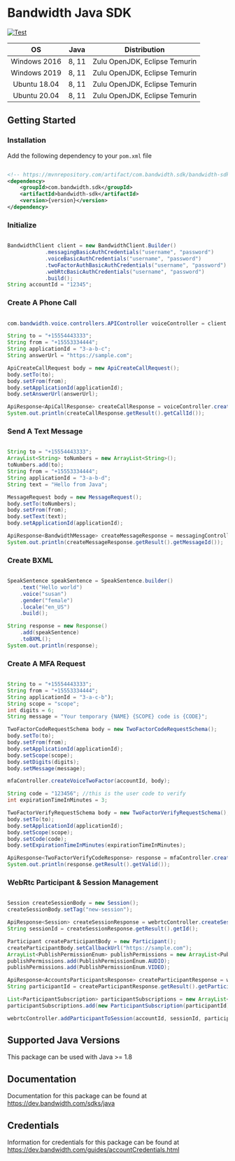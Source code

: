 # Bandwidth Java SDK

[![Test](https://github.com/Bandwidth/java-sdk/actions/workflows/test.yml/badge.svg)](https://github.com/Bandwidth/java-sdk/actions/workflows/test.yml)

| **OS** | **Java** | **Distribution** |
|:---:|:---:|:---:|
| Windows 2016 | 8, 11 | Zulu OpenJDK, Eclipse Temurin |
| Windows 2019 | 8, 11 | Zulu OpenJDK, Eclipse Temurin |
| Ubuntu 18.04 | 8, 11 | Zulu OpenJDK, Eclipse Temurin |
| Ubuntu 20.04 | 8, 11 | Zulu OpenJDK, Eclipse Temurin |
## Getting Started

### Installation

Add the following dependency to your `pom.xml` file

```xml

<!-- https://mvnrepository.com/artifact/com.bandwidth.sdk/bandwidth-sdk -->
<dependency>
    <groupId>com.bandwidth.sdk</groupId>
    <artifactId>bandwidth-sdk</artifactId>
    <version>{version}</version>
</dependency>

```

### Initialize

```java

BandwidthClient client = new BandwidthClient.Builder()
            .messagingBasicAuthCredentials("username", "password")
            .voiceBasicAuthCredentials("username", "password")
            .twoFactorAuthBasicAuthCredentials("username", "password")
            .webRtcBasicAuthCredentials("username", "password")
            .build();
String accountId = "12345";

```

### Create A Phone Call

```java

com.bandwidth.voice.controllers.APIController voiceController = client.getVoiceClient().getAPIController();

String to = "+15554443333";
String from = "+15553334444";
String applicationId = "3-a-b-c";
String answerUrl = "https://sample.com";

ApiCreateCallRequest body = new ApiCreateCallRequest();
body.setTo(to);
body.setFrom(from);
body.setApplicationId(applicationId);
body.setAnswerUrl(answerUrl);

ApiResponse<ApiCallResponse> createCallResponse = voiceController.createCall(accountId, body);
System.out.println(createCallResponse.getResult().getCallId());

```

### Send A Text Message

```java

String to = "+15554443333";
ArrayList<String> toNumbers = new ArrayList<String>();
toNumbers.add(to);
String from = "+15553334444";
String applicationId = "3-a-b-d";
String text = "Hello from Java";

MessageRequest body = new MessageRequest();
body.setTo(toNumbers);
body.setFrom(from);
body.setText(text);
body.setApplicationId(applicationId);

ApiResponse<BandwidthMessage> createMessageResponse = messagingController.createMessage(accountId, body);
System.out.println(createMessageResponse.getResult().getMessageId());

```

### Create BXML

```java

SpeakSentence speakSentence = SpeakSentence.builder()
    .text("Hello world")
    .voice("susan")
    .gender("female")
    .locale("en_US")
    .build();

String response = new Response()
    .add(speakSentence)
    .toBXML();
System.out.println(response);

```

### Create A MFA Request

```java

String to = "+15554443333";
String from = "+15553334444";
String applicationId = "3-a-c-b");
String scope = "scope";
int digits = 6;
String message = "Your temporary {NAME} {SCOPE} code is {CODE}";

TwoFactorCodeRequestSchema body = new TwoFactorCodeRequestSchema();
body.setTo(to);
body.setFrom(from);
body.setApplicationId(applicationId);
body.setScope(scope);
body.setDigits(digits);
body.setMessage(message);

mfaController.createVoiceTwoFactor(accountId, body);

String code = "123456"; //this is the user code to verify
int expirationTimeInMinutes = 3;

TwoFactorVerifyRequestSchema body = new TwoFactorVerifyRequestSchema();
body.setTo(to);
body.setApplicationId(applicationId);
body.setScope(scope);
body.setCode(code);
body.setExpirationTimeInMinutes(expirationTimeInMinutes);

ApiResponse<TwoFactorVerifyCodeResponse> response = mfaController.createVerifyTwoFactor(accountId, body);
System.out.println(response.getResult().getValid());

```

### WebRtc Participant & Session Management

```java

Session createSessionBody = new Session();
createSessionBody.setTag("new-session");

ApiResponse<Session> createSessionResponse = webrtcController.createSession(accountId, createSessionBody);
String sessionId = createSessionResponse.getResult().getId();

Participant createParticipantBody = new Participant();
createParticipantBody.setCallbackUrl("https://sample.com");
ArrayList<PublishPermissionEnum> publishPermissions = new ArrayList<PublishPermissionEnum>();
publishPermissions.add(PublishPermissionEnum.AUDIO);
publishPermissions.add(PublishPermissionEnum.VIDEO);

ApiResponse<AccountsParticipantsResponse> createParticipantResponse = webrtcController.createParticipant(accountId, createParticipantBody);
String participantId = createParticipantResponse.getResult().getParticipant().getId();

List<ParticipantSubscription> participantSubscriptions = new ArrayList<>();
participantSubscriptions.add(new ParticipantSubscription(participantId));

webrtcController.addParticipantToSession(accountId, sessionId, participantId, new Subscriptions(sessionId, participantSubscriptions));

```

## Supported Java Versions

This package can be used with Java >= 1.8 

## Documentation

Documentation for this package can be found at https://dev.bandwidth.com/sdks/java

## Credentials

Information for credentials for this package can be found at https://dev.bandwidth.com/guides/accountCredentials.html

